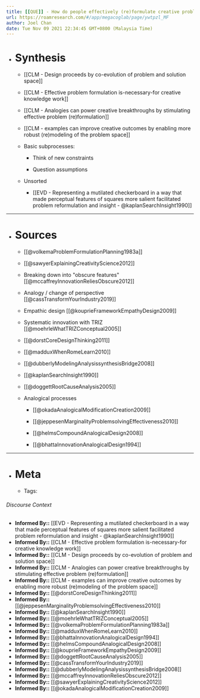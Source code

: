 ```yaml
---
title: [[QUE]] - How do people effectively (re)formulate creative problems?
url: https://roamresearch.com/#/app/megacoglab/page/ywtpzl_MF
author: Joel Chan
date: Tue Nov 09 2021 22:34:45 GMT+0800 (Malaysia Time)
---
```


- # Synthesis

    - [[CLM - Design proceeds by co-evolution of problem and solution space]]

    - [[CLM - Effective problem formulation is-necessary-for creative knowledge work]]

    - [[CLM - Analogies can power creative breakthroughs by stimulating effective problem (re)formulation]]

    - [[CLM - examples can improve creative outcomes by enabling more robust (re)modeling of the problem space]]

    - Basic subprocesses:

        - Think of new constraints

        - Question assumptions

    - Unsorted

        - [[EVD - Representing a mutilated checkerboard in a way that made perceptual features of squares more salient facilitated problem reformulation and insight - @kaplanSearchInsight1990]]
- ---
- # Sources

    - [[@volkemaProblemFormulationPlanning1983a]]

    - [[@sawyerExplainingCreativityScience2012]]

    - Breaking down into "obscure features" [[@mccaffreyInnovationReliesObscure2012]]

    - Analogy / change of perspective [[@cassTransformYourIndustry2019]]

    - Empathic design [[@kouprieFrameworkEmpathyDesign2009]]

    - Systematic innovation with TRIZ [[@moehrleWhatTRIZConceptual2005]]

    - [[@dorstCoreDesignThinking2011]]

    - [[@madduxWhenRomeLearn2010]]

    - [[@dubberlyModelingAnalysissynthesisBridge2008]]

    - [[@kaplanSearchInsight1990]]

    - [[@doggettRootCauseAnalysis2005]]

    - Analogical processes

        - [[@okadaAnalogicalModificationCreation2009]]

        - [[@jeppesenMarginalityProblemsolvingEffectiveness2010]]

        - [[@helmsCompoundAnalogicalDesign2008]]

        - [[@bhattaInnovationAnalogicalDesign1994]]
- ---
- # Meta

    - Tags:

###### Discourse Context

- **Informed By::** [[EVD - Representing a mutilated checkerboard in a way that made perceptual features of squares more salient facilitated problem reformulation and insight - @kaplanSearchInsight1990]]
- **Informed By::** [[CLM - Effective problem formulation is-necessary-for creative knowledge work]]
- **Informed By::** [[CLM - Design proceeds by co-evolution of problem and solution space]]
- **Informed By::** [[CLM - Analogies can power creative breakthroughs by stimulating effective problem (re)formulation]]
- **Informed By::** [[CLM - examples can improve creative outcomes by enabling more robust (re)modeling of the problem space]]
- **Informed By::** [[@dorstCoreDesignThinking2011]]
- **Informed By::** [[@jeppesenMarginalityProblemsolvingEffectiveness2010]]
- **Informed By::** [[@kaplanSearchInsight1990]]
- **Informed By::** [[@moehrleWhatTRIZConceptual2005]]
- **Informed By::** [[@volkemaProblemFormulationPlanning1983a]]
- **Informed By::** [[@madduxWhenRomeLearn2010]]
- **Informed By::** [[@bhattaInnovationAnalogicalDesign1994]]
- **Informed By::** [[@helmsCompoundAnalogicalDesign2008]]
- **Informed By::** [[@kouprieFrameworkEmpathyDesign2009]]
- **Informed By::** [[@doggettRootCauseAnalysis2005]]
- **Informed By::** [[@cassTransformYourIndustry2019]]
- **Informed By::** [[@dubberlyModelingAnalysissynthesisBridge2008]]
- **Informed By::** [[@mccaffreyInnovationReliesObscure2012]]
- **Informed By::** [[@sawyerExplainingCreativityScience2012]]
- **Informed By::** [[@okadaAnalogicalModificationCreation2009]]
